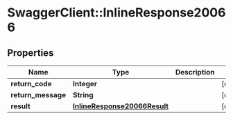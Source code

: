 # SwaggerClient::InlineResponse20066

## Properties
Name | Type | Description | Notes
------------ | ------------- | ------------- | -------------
**return_code** | **Integer** |  | [optional] 
**return_message** | **String** |  | [optional] 
**result** | [**InlineResponse20066Result**](InlineResponse20066Result.md) |  | [optional] 


